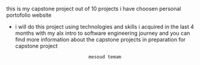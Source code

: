 this is my capstone project out of 10 projects i have choosen 
personal portofolio website 
  - i will do this project using technologies and skills i acquired in the  last 4 months with my alx intro to software engineering journey and you can find more information about the capstone projects in preparation for capstone project 


                                   mesoud temam
